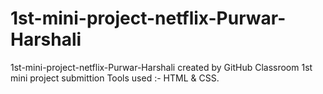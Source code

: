 # 1st-mini-project-netflix-Purwar-Harshali
1st-mini-project-netflix-Purwar-Harshali created by GitHub Classroom
1st mini project submittion
Tools used :- HTML & CSS.

